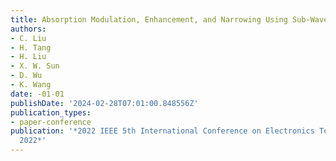 ```yaml
---
title: Absorption Modulation, Enhancement, and Narrowing Using Sub-Wavelength Gratings
authors:
- C. Liu
- H. Tang
- H. Liu
- X. W. Sun
- D. Wu
- K. Wang
date: -01-01
publishDate: '2024-02-28T07:01:00.848556Z'
publication_types:
- paper-conference
publication: '*2022 IEEE 5th International Conference on Electronics Technology, ICET
  2022*'
---
```

